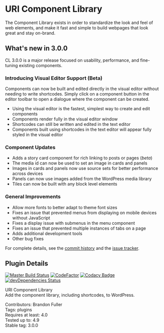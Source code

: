 # URI Component Library

The Component Library exists in order to standardize the look and feel of web elements, and make it fast and simple to build webpages that look great and stay on-brand.

## What's new in 3.0.0

CL 3.0.0 is a major release focused on usability, performance, and fine-tuning existing components.

### Introducing Visual Editor Support (Beta)

Components can now be built and edited directly in the visual editor without needing to write shortcodes.  Simply click on a component button in the editor toolbar to open a dialogue where the component can be created.

* Using the visual editor is the fastest, simplest way to create and edit components
* Components render fully in the visual editor window
* Shortcodes can still be written and edited in the text editor
* Components built using shortcodes in the text editor will appear fully styled in the visual editor

### Component Updates

* Adds a story card component for rich linking to posts or pages (_beta_)
* The media id can now be used to set an image in cards and panels
* Images in cards and panels now use source sets for better performance across devices
* Panels can now use images added from the WordPress media library
* Tiles can now be built with any block level elements

### General Improvements

* Allow more fonts to better adapt to theme font sizes
* Fixes an issue that prevented menus from displaying on mobile devices without JavaScript
* Fixes a display issue with submenus in the menu component
* Fixes an issue that prevented multiple instances of tabs on a page
* Adds additional development tools
* Other bug fixes

For complete details, see the [commit history](https://github.com/uriweb/uri-component-library/pull/99/commits) and the [issue tracker](https://github.com/uriweb/uri-component-library/issues). 

## Plugin Details

[![Master Build Status](https://travis-ci.org/uriweb/uri-component-library.svg?branch=master "Master build status")](https://travis-ci.org/uriweb/uri-component-library)
[![CodeFactor](https://www.codefactor.io/repository/github/uriweb/uri-component-library/badge/master)](https://www.codefactor.io/repository/github/uriweb/uri-component-library/overview/master)
[![Codacy Badge](https://api.codacy.com/project/badge/Grade/043fca0aa28b4b2db799d5daacf2d27d?branch=master)](https://www.codacy.com/app/uriweb/uri-component-library?utm_source=github.com&amp;utm_medium=referral&amp;utm_content=uriweb/uri-component-library&amp;utm_campaign=Badge_Grade)
[![devDependencies Status](https://david-dm.org/uriweb/uri-component-library/dev-status.svg)](https://david-dm.org/uriweb/uri-component-library?type=dev)

URI Component Library  
Add the component library, including shortcodes, to WordPress.  

Contributors: Brandon Fuller  
Tags: plugins  
Requires at least: 4.0  
Tested up to: 4.9  
Stable tag: 3.0.0  